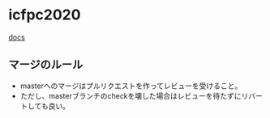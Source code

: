 # icfpc2020

[docs](https://docs.google.com/document/d/14mA2PDG3-_r_VDUscjzOUJKAvTAeKIBm6ccvvDjzLrM/edit?usp=sharing)

## マージのルール

* masterへのマージはプルリクエストを作ってレビューを受けること。
* ただし、masterブランチのcheckを壊した場合はレビューを待たずにリバートしても良い。

